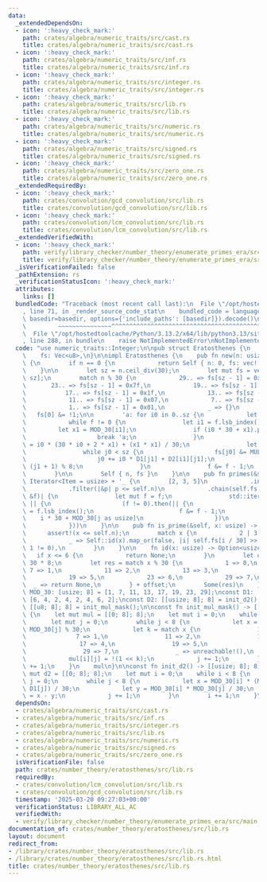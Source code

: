```yaml
---
data:
  _extendedDependsOn:
  - icon: ':heavy_check_mark:'
    path: crates/algebra/numeric_traits/src/cast.rs
    title: crates/algebra/numeric_traits/src/cast.rs
  - icon: ':heavy_check_mark:'
    path: crates/algebra/numeric_traits/src/inf.rs
    title: crates/algebra/numeric_traits/src/inf.rs
  - icon: ':heavy_check_mark:'
    path: crates/algebra/numeric_traits/src/integer.rs
    title: crates/algebra/numeric_traits/src/integer.rs
  - icon: ':heavy_check_mark:'
    path: crates/algebra/numeric_traits/src/lib.rs
    title: crates/algebra/numeric_traits/src/lib.rs
  - icon: ':heavy_check_mark:'
    path: crates/algebra/numeric_traits/src/numeric.rs
    title: crates/algebra/numeric_traits/src/numeric.rs
  - icon: ':heavy_check_mark:'
    path: crates/algebra/numeric_traits/src/signed.rs
    title: crates/algebra/numeric_traits/src/signed.rs
  - icon: ':heavy_check_mark:'
    path: crates/algebra/numeric_traits/src/zero_one.rs
    title: crates/algebra/numeric_traits/src/zero_one.rs
  _extendedRequiredBy:
  - icon: ':heavy_check_mark:'
    path: crates/convolution/gcd_convolution/src/lib.rs
    title: crates/convolution/gcd_convolution/src/lib.rs
  - icon: ':heavy_check_mark:'
    path: crates/convolution/lcm_convolution/src/lib.rs
    title: crates/convolution/lcm_convolution/src/lib.rs
  _extendedVerifiedWith:
  - icon: ':heavy_check_mark:'
    path: verify/library_checker/number_theory/enumerate_primes_era/src/main.rs
    title: verify/library_checker/number_theory/enumerate_primes_era/src/main.rs
  _isVerificationFailed: false
  _pathExtension: rs
  _verificationStatusIcon: ':heavy_check_mark:'
  attributes:
    links: []
  bundledCode: "Traceback (most recent call last):\n  File \"/opt/hostedtoolcache/Python/3.13.2/x64/lib/python3.13/site-packages/onlinejudge_verify/documentation/build.py\"\
    , line 71, in _render_source_code_stat\n    bundled_code = language.bundle(stat.path,\
    \ basedir=basedir, options={'include_paths': [basedir]}).decode()\n          \
    \         ~~~~~~~~~~~~~~~^^^^^^^^^^^^^^^^^^^^^^^^^^^^^^^^^^^^^^^^^^^^^^^^^^^^^^^^^^^^^^^^^^\n\
    \  File \"/opt/hostedtoolcache/Python/3.13.2/x64/lib/python3.13/site-packages/onlinejudge_verify/languages/rust.py\"\
    , line 288, in bundle\n    raise NotImplementedError\nNotImplementedError\n"
  code: "use numeric_traits::Integer;\n\npub struct Eratosthenes {\n    n: usize,\n\
    \    fs: Vec<u8>,\n}\n\nimpl Eratosthenes {\n    pub fn new(n: usize) -> Self\
    \ {\n        if n == 0 {\n            return Self { n: 0, fs: vec![] };\n    \
    \    }\n\n        let sz = n.ceil_div(30);\n        let mut fs = vec![0xff_u8;\
    \ sz];\n        match n % 30 {\n            29.. => fs[sz - 1] = 0xff,\n     \
    \       23.. => fs[sz - 1] = 0x7f,\n            19.. => fs[sz - 1] = 0x3f,\n \
    \           17.. => fs[sz - 1] = 0x1f,\n            13.. => fs[sz - 1] = 0x0f,\n\
    \            11.. => fs[sz - 1] = 0x07,\n            7.. => fs[sz - 1] = 0x03,\n\
    \            1.. => fs[sz - 1] = 0x01,\n            _ => {}\n        }\n     \
    \   fs[0] &= !1;\n\n        'a: for i0 in 0..sz {\n            let mut f = fs[i0];\n\
    \            while f != 0 {\n                let i1 = f.lsb_index();\n       \
    \         let x1 = MOD_30[i1];\n                if (i0 * 30 + x1).pow(2) > n {\n\
    \                    break 'a;\n                }\n                let mut j0\
    \ = i0 * (30 * i0 + 2 * x1) + (x1 * x1) / 30;\n                let mut j1 = i1;\n\
    \                while j0 < sz {\n                    fs[j0] &= MUL_MASK[i1][j1];\n\
    \                    j0 += i0 * D1[j1] + D2[i1][j1];\n                    j1 =\
    \ (j1 + 1) % 8;\n                }\n                f &= f - 1;\n            }\n\
    \        }\n\n        Self { n, fs }\n    }\n\n    pub fn primes(&self) -> impl\
    \ Iterator<Item = usize> + '_ {\n        [2, 3, 5]\n            .into_iter()\n\
    \            .filter(|&p| p <= self.n)\n            .chain(self.fs.iter().enumerate().flat_map(|(i,\
    \ &f)| {\n                let mut f = f;\n                std::iter::from_fn(move\
    \ || {\n                    (f != 0).then(|| {\n                        let j\
    \ = f.lsb_index();\n                        f &= f - 1;\n                    \
    \    i * 30 + MOD_30[j as usize]\n                    })\n                })\n\
    \            }))\n    }\n\n    pub fn is_prime(&self, x: usize) -> bool {\n  \
    \      assert!(x <= self.n);\n        match x {\n            2 | 3 | 5 => true,\n\
    \            _ => Self::id(x).map_or(false, |i| self.fs[i / 30] >> (i % 30) &\
    \ 1 != 0),\n        }\n    }\n\n    fn id(x: usize) -> Option<usize> {\n     \
    \   if x <= 6 {\n            return None;\n        }\n        let offset = x /\
    \ 30 * 8;\n        let res = match x % 30 {\n            1 => 0,\n           \
    \ 7 => 1,\n            11 => 2,\n            13 => 3,\n            17 => 4,\n\
    \            19 => 5,\n            23 => 6,\n            29 => 7,\n          \
    \  _ => return None,\n        } + offset;\n        Some(res)\n    }\n}\n\nconst\
    \ MOD_30: [usize; 8] = [1, 7, 11, 13, 17, 19, 23, 29];\nconst D1: [usize; 8] =\
    \ [6, 4, 2, 4, 2, 4, 6, 2];\nconst D2: [[usize; 8]; 8] = init_d2();\nconst MUL_MASK:\
    \ [[u8; 8]; 8] = init_mul_mask();\n\nconst fn init_mul_mask() -> [[u8; 8]; 8]\
    \ {\n    let mut mul = [[0; 8]; 8];\n    let mut i = 0;\n    while i < 8 {\n \
    \       let mut j = 0;\n        while j < 8 {\n            let x = MOD_30[i] *\
    \ MOD_30[j] % 30;\n            let k = match x {\n                1 => 0,\n  \
    \              7 => 1,\n                11 => 2,\n                13 => 3,\n \
    \               17 => 4,\n                19 => 5,\n                23 => 6,\n\
    \                29 => 7,\n                _ => unreachable!(),\n            };\n\
    \            mul[i][j] = !(1 << k);\n            j += 1;\n        }\n        i\
    \ += 1;\n    }\n    mul\n}\n\nconst fn init_d2() -> [[usize; 8]; 8] {\n    let\
    \ mut d2 = [[0; 8]; 8];\n    let mut i = 0;\n    while i < 8 {\n        let mut\
    \ j = 0;\n        while j < 8 {\n            let x = MOD_30[i] * (MOD_30[j] +\
    \ D1[j]) / 30;\n            let y = MOD_30[i] * MOD_30[j] / 30;\n            d2[i][j]\
    \ = x - y;\n            j += 1;\n        }\n        i += 1;\n    }\n    d2\n}\n"
  dependsOn:
  - crates/algebra/numeric_traits/src/cast.rs
  - crates/algebra/numeric_traits/src/inf.rs
  - crates/algebra/numeric_traits/src/integer.rs
  - crates/algebra/numeric_traits/src/lib.rs
  - crates/algebra/numeric_traits/src/numeric.rs
  - crates/algebra/numeric_traits/src/signed.rs
  - crates/algebra/numeric_traits/src/zero_one.rs
  isVerificationFile: false
  path: crates/number_theory/eratosthenes/src/lib.rs
  requiredBy:
  - crates/convolution/lcm_convolution/src/lib.rs
  - crates/convolution/gcd_convolution/src/lib.rs
  timestamp: '2025-03-20 09:27:03+00:00'
  verificationStatus: LIBRARY_ALL_AC
  verifiedWith:
  - verify/library_checker/number_theory/enumerate_primes_era/src/main.rs
documentation_of: crates/number_theory/eratosthenes/src/lib.rs
layout: document
redirect_from:
- /library/crates/number_theory/eratosthenes/src/lib.rs
- /library/crates/number_theory/eratosthenes/src/lib.rs.html
title: crates/number_theory/eratosthenes/src/lib.rs
---
```

